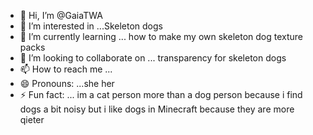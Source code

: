 - 👋 Hi, I’m @GaiaTWA
- 👀 I’m interested in ...Skeleton dogs 
- 🌱 I’m currently learning ... how to make my own skeleton dog texture packs
- 💞️ I’m looking to collaborate on ... transparency for skeleton dogs 
- 📫 How to reach me ...
- 😄 Pronouns: ...she her
- ⚡ Fun fact: ... im a cat person more than a dog person because i find dogs a bit noisy but i like dogs in Minecraft because they are more qieter 

<!---
GaiaTWA/GaiaTWA is a ✨ special ✨ repository because its `README.md` (this file) appears on your GitHub profile.
You can click the Preview link to take a look at your changes.
--->
